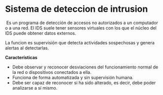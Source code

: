 # Sistema de deteccion de intrusion
 Es un programa de detección de accesos no autorizados a un computador o a una red. El IDS suele tener sensores virtuales con los que el núcleo del IDS puede obtener datos externos.

La funcion es supervisión que detecta actividades sospechosas y genera alertas al detectarlas.

**Características**
-   Debe observar y reconocer desviaciones del funcionamiento normal de la red o dispositivos conectados a ella.
-   Funciona de forma automatizada y sin supervisión humana.
-   Debe ser capaz de reconocer si ha sido alterado, es decir, debe poder analizarse a sí mismo.